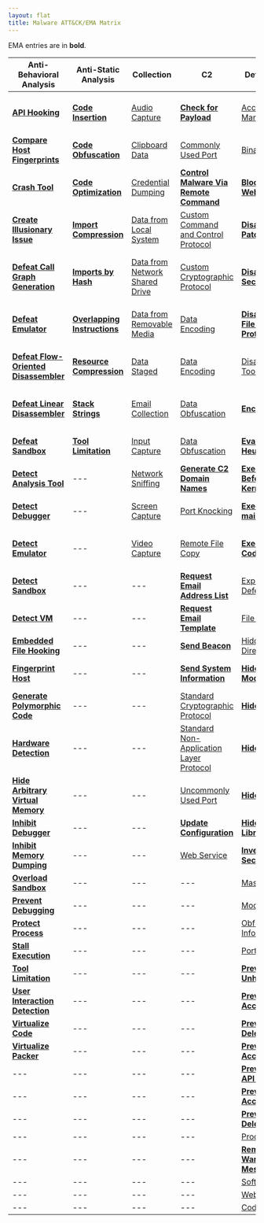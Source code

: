 ```yaml
---
layout: flat
title: Malware ATT&CK/EMA Matrix
---
```


EMA entries are in **bold**.

|Anti-Behavioral Analysis|Anti-Static Analysis|Collection|C2|Defense Evasion|Destruction|Discovery|Execution|Exfiltration|Fraud|Lateral Movement|Persistence|Privilege Escalation|
|------------------------|--------------------|----------|--|---------------|-----------|---------|---------|------------|-----|----------------|-----------|--------------------|
|[**API Hooking**](https://collaborate.mitre.org/ema/index.php/Ema-1035)|[**Code Insertion**](https://collaborate.mitre.org/ema/index.php/Ema-1008)|[Audio Capture](https://attack.mitre.org/wiki/Technique/T1123)|[**Check for Payload**](https://collaborate.mitre.org/ema/index.php/Ema-1236)|[Access Token Manipulation](https://attack.mitre.org/wiki/Technique/T1134)|[**Consume System Resources**](https://collaborate.mitre.org/ema/index.php/Ema-1177)|[Account Discovery](https://attack.mitre.org/wiki/Technique/T1087)|[Command-Line Interface](https://attack.mitre.org/wiki/Technique/T1059)|[Automated Exfiltration](https://attack.mitre.org/wiki/Technique/T1020)|[**Access Premium Service**](https://collaborate.mitre.org/ema/index.php/Ema-1178)|[**Autonomous Remote Infection**](https://collaborate.mitre.org/ema/index.php/Ema-1216)|[Hidden File and Directories](https://attack.mitre.org/wiki/Technique/T1158)|[Explotation for Privilege Escalation](https://attack.mitre.org/wiki/Technique/T1068)|
|[**Compare Host Fingerprints**](https://collaborate.mitre.org/ema/index.php/Ema-1120)|[**Code Obfuscation**](https://collaborate.mitre.org/ema/index.php/Ema-1004)|[Clipboard Data](https://attack.mitre.org/wiki/Technique/T1115)|[Commonly Used Port](https://attack.mitre.org/wiki/Technique/T1043)|[Binary Padding](https://attack.mitre.org/wiki/Technique/T1009)|[**Denial of Service**](https://collaborate.mitre.org/ema/index.php/Ema-1175)|[File and Directory Discovery](https://attack.mitre.org/wiki/Technique/T1083)|[Execution through API](https://attack.mitre.org/wiki/Technique/T1106)|[Data Compressed](https://attack.mitre.org/wiki/Technique/T1002)|[**Click Fraud**](https://collaborate.mitre.org/ema/index.php/Ema-1179)|[Exploitation of Remote Services](https://attack.mitre.org/wiki/Technique/T1210)|[Hooking](https://attack.mitre.org/wiki/Technique/T1179)|[Hooking](https://attack.mitre.org/wiki/Technique/T1179)|
|[**Crash Tool**](https://collaborate.mitre.org/ema/index.php/Ema-1049)|[**Code Optimization**](https://collaborate.mitre.org/ema/index.php/Ema-1037)|[Credential Dumping](https://attack.mitre.org/wiki/Technique/T1003)|[**Control Malware Via Remote Command**](https://collaborate.mitre.org/ema/index.php/Ema-1241)|[**Block Security Websites**](https://collaborate.mitre.org/ema/index.php/Ema-1154)|[**Destroy Hardware**](https://collaborate.mitre.org/ema/index.php/Ema-1196)|[Peripheral Device Discovery](https://attack.mitre.org/wiki/Technique/T1120)|[Execution through Module Load](https://attack.mitre.org/wiki/Technique/T1129)|[Data Encrypted](https://attack.mitre.org/wiki/Technique/T1022)|---|[Remote File Copy](https://attack.mitre.org/wiki/Technique/T1105)|[Modify Existing Service](https://attack.mitre.org/wiki/Technique/T1031)|[Process Injection](https://attack.mitre.org/wiki/Technique/T1055)|
|[**Create Illusionary Issue**](https://collaborate.mitre.org/ema/index.php/Ema-1031)|[**Import Compression**](https://collaborate.mitre.org/ema/index.php/Ema-1030)|[Data from Local System](https://attack.mitre.org/wiki/Technique/T1005)|[Custom Command and Control Protocol](https://attack.mitre.org/wiki/Technique/T1094)|[**Disable Kernel Patch Protection**](https://collaborate.mitre.org/ema/index.php/Ema-1146)|[**Encrypt Files**](https://collaborate.mitre.org/ema/index.php/Ema-1122)|[Process Discovery](https://attack.mitre.org/wiki/Technique/T1057)|[**Install Legitimate Software**](https://collaborate.mitre.org/ema/index.php/Ema-1137)|[Exfiltration Over Alternative Protocol](https://attack.mitre.org/wiki/Technique/T1048)|---|[Remote Desktop Protocol](https://attack.mitre.org/wiki/Technique/T1076)|[New Service](https://attack.mitre.org/wiki/Technique/T1050)|[Scheduled Task](https://attack.mitre.org/wiki/Technique/T1053)|
|[**Defeat Call Graph Generation**](https://collaborate.mitre.org/ema/index.php/Ema-1228)|[**Imports by Hash**](https://collaborate.mitre.org/ema/index.php/Ema-1036)|[Data from Network Shared Drive](https://attack.mitre.org/wiki/Technique/T1039)|[Custom Cryptographic Protocol](https://attack.mitre.org/wiki/Technique/T1024)|[**Disable OS Security Alerts**](https://collaborate.mitre.org/ema/index.php/Ema-1147)|[**Erase Data**](https://collaborate.mitre.org/ema/index.php/Ema-1195)|[Query Registry](https://attack.mitre.org/wiki/Technique/T1012)|[**Install Secondary Malware**](https://collaborate.mitre.org/ema/index.php/Ema-1138)|[Exfiltration Over Command and Control Channel](https://attack.mitre.org/wiki/Technique/T1041)|---|---|[**Persist After OS Changes**](https://collaborate.mitre.org/ema/index.php/Ema-1208)|---|
|[**Defeat Emulator**](https://collaborate.mitre.org/ema/index.php/Ema-1268)|[**Overlapping Instructions**](https://collaborate.mitre.org/ema/index.php/Ema-1038)|[Data from Removable Media](https://attack.mitre.org/wiki/Technique/T1025)|[Data Encoding](https://attack.mitre.org/wiki/Technique/T1132)|[**Disable System File Overwrite Protection**](https://collaborate.mitre.org/ema/index.php/Ema-1149)|[**Manipulate File System Data**](https://collaborate.mitre.org/ema/index.php/Ema-1127)|[Security Software Discovery](https://attack.mitre.org/wiki/Technique/T1063)|[**Install Secondary Module**](https://collaborate.mitre.org/ema/index.php/Ema-1136)|[Exfiltration Over Other Network Medium](https://attack.mitre.org/wiki/Technique/T1011)|---|---|[**Persist After System Reboot**](https://collaborate.mitre.org/ema/index.php/Ema-1209)|---|
|[**Defeat Flow-Oriented Disassembler**](https://collaborate.mitre.org/ema/index.php/Ema-1227)|[**Resource Compression**](https://collaborate.mitre.org/ema/index.php/Ema-1039)|[Data Staged](https://attack.mitre.org/wiki/Technique/T1074)|[Data Encoding](https://attack.mitre.org/wiki/Technique/T1132)|[Disabling Security Tools](https://attack.mitre.org/wiki/Technique/T1089)|[**Manipulate Network Traffic**](https://collaborate.mitre.org/ema/index.php/Ema-1126)|[System Information Discovery](https://attack.mitre.org/wiki/Technique/T1082)|[**Log Activity**](https://collaborate.mitre.org/ema/index.php/Ema-1134)|[Exfiltration Over Physical Medium](https://attack.mitre.org/wiki/Technique/T1052)|---|---|[Port Knocking](https://attack.mitre.org/wiki/Technique/T1205)|---|
|[**Defeat Linear Disassembler**](https://collaborate.mitre.org/ema/index.php/Ema-1229)|[**Stack Strings**](https://collaborate.mitre.org/ema/index.php/Ema-1044)|[Email Collection](https://attack.mitre.org/wiki/Technique/T1114)|[Data Obfuscation](https://attack.mitre.org/wiki/Technique/T1001)|[**Encrypt Self**](https://collaborate.mitre.org/ema/index.php/Ema-1165)|---|[System Network Configuration Discovery](https://attack.mitre.org/wiki/Technique/T1016)|[PowerShell](https://attack.mitre.org/wiki/Technique/T1086)|---|---|---|[Registry Run Keys / Start Folder](https://attack.mitre.org/wiki/Technique/T1060)|---|
|[**Defeat Sandbox**](https://collaborate.mitre.org/ema/index.php/Ema-1027)|[**Tool Limitation**](https://collaborate.mitre.org/ema/index.php/Ema-1050)|[Input Capture](https://attack.mitre.org/wiki/Technique/T1056)|[Data Obfuscation](https://attack.mitre.org/wiki/Technique/T1001)|[**Evade Static Heuristic**](https://collaborate.mitre.org/ema/index.php/Ema-1252)|---|[System Owner/User Discovery](https://attack.mitre.org/wiki/Technique/T1033)|[**Prevent Concurrent Execution**](https://collaborate.mitre.org/ema/index.php/Ema-1261)|---|---|---|[**Re-instantiate Self**](https://collaborate.mitre.org/ema/index.php/Ema-1212)|---|
|[**Detect Analysis Tool**](https://collaborate.mitre.org/ema/index.php/Ema-1005)|---|[Network Sniffing](https://attack.mitre.org/wiki/Technique/T1040)|[**Generate C2 Domain Names**](https://collaborate.mitre.org/ema/index.php/Ema-1244)|[**Execute Before/External to Kernel/Hypervisor**](https://collaborate.mitre.org/ema/index.php/Ema-1225)|---|[System Time Discovery](https://attack.mitre.org/wiki/Technique/T1124)|[Rundll32](https://attack.mitre.org/wiki/Technique/T1085)|---|---|---|[Scheduled Task](https://attack.mitre.org/wiki/Technique/T1053)|---|
|[**Detect Debugger**](https://collaborate.mitre.org/ema/index.php/Ema-1253)|---|[Screen Capture](https://attack.mitre.org/wiki/Technique/T1113)|[Port Knocking](https://attack.mitre.org/wiki/Technique/T1205)|[**Execute Non-main CPU Code**](https://collaborate.mitre.org/ema/index.php/Ema-1221)|---|[Application Window Discovery](https://attack.mitre.org/wiki/Technique/T1010)|[Scheduled Task](https://attack.mitre.org/wiki/Technique/T1053)|---|---|---|[Timestomp](https://attack.mitre.org/wiki/Technique/T1099)|---|
|[**Detect Emulator**](https://collaborate.mitre.org/ema/index.php/Ema-1265)|---|[Video Capture](https://attack.mitre.org/wiki/Technique/T1125)|[Remote File Copy](https://attack.mitre.org/wiki/Technique/T1105)|[**Execute Stealthy Code**](https://collaborate.mitre.org/ema/index.php/Ema-1223)|---|---|[Scripting](https://attack.mitre.org/wiki/Technique/T1064)|---|---|---|[Kernel Modules and Extensions](https://attack.mitre.org/wiki/Technique/T1215)|---|
|[**Detect Sandbox**](https://collaborate.mitre.org/ema/index.php/Ema-1233)|---|---|[**Request Email Address List**](https://collaborate.mitre.org/ema/index.php/Ema-1123)|[Exploitation for Defense Evasion](https://attack.mitre.org/wiki/Technique/T1211)|---|---|[**Send Email Message**](https://collaborate.mitre.org/ema/index.php/Ema-1125)|---|---|---|[Local Job Scheduling](https://attack.mitre.org/wiki/Technique/T1168)|---|
|[**Detect VM**](https://collaborate.mitre.org/ema/index.php/Ema-1239)|---|---|[**Request Email Template**](https://collaborate.mitre.org/ema/index.php/Ema-1124)|[File Deletion](https://attack.mitre.org/wiki/Technique/T1107)|---|---|[**Suicide Exit**](https://collaborate.mitre.org/ema/index.php/Ema-1135)|---|---|---|---|---|
|[**Embedded File Hooking**](https://collaborate.mitre.org/ema/index.php/Ema-1048)|---|---|[**Send Beacon**](https://collaborate.mitre.org/ema/index.php/Ema-1237)|[Hidden File and Directories](https://attack.mitre.org/wiki/Technique/T1158)|---|---|[**Test SMTP Connection**](https://collaborate.mitre.org/ema/index.php/Ema-1174)|---|---|---|---|---|
|[**Fingerprint Host**](https://collaborate.mitre.org/ema/index.php/Ema-1121)|---|---|[**Send System Information**](https://collaborate.mitre.org/ema/index.php/Ema-1238)|[**Hide Kernel Modules**](https://collaborate.mitre.org/ema/index.php/Ema-1015)|---|---|[Windows Management Instrumentation](https://attack.mitre.org/wiki/Technique/T1047)|---|---|---|---|---|
|[**Generate Polymorphic Code**](https://collaborate.mitre.org/ema/index.php/Ema-1032)|---|---|[Standard Cryptographic Protocol](https://attack.mitre.org/wiki/Technique/T1032)|[**Hide Processes**](https://collaborate.mitre.org/ema/index.php/Ema-1224)|---|---|[Local Job Scheduling](https://attack.mitre.org/wiki/Technique/T1168)|---|---|---|---|---|
|[**Hardware Detection**](https://collaborate.mitre.org/ema/index.php/Ema-1022)|---|---|[Standard Non-Application Layer Protocol](https://attack.mitre.org/wiki/Technique/T1095)|[**Hide Services**](https://collaborate.mitre.org/ema/index.php/Ema-1219)|---|---|[Service Execution](https://attack.mitre.org/wiki/Technique/T1035)|---|---|---|---|---|
|[**Hide Arbitrary Virtual Memory**](https://collaborate.mitre.org/ema/index.php/Ema-1172)|---|---|[Uncommonly Used Port](https://attack.mitre.org/wiki/Technique/T1065)|[**Hide Threads**](https://collaborate.mitre.org/ema/index.php/Ema-1218)|---|---|---|---|---|---|---|---|
|[**Inhibit Debugger**](https://collaborate.mitre.org/ema/index.php/Ema-1024)|---|---|[**Update Configuration**](https://collaborate.mitre.org/ema/index.php/Ema-1240)|[**Hide Userspace Libraries**](https://collaborate.mitre.org/ema/index.php/Ema-1222)|---|---|---|---|---|---|---|---|
|[**Inhibit Memory Dumping**](https://collaborate.mitre.org/ema/index.php/Ema-1173)|---|---|[Web Service](https://attack.mitre.org/wiki/Technique/T1102)|[**Inventory Security Products**](https://collaborate.mitre.org/ema/index.php/Ema-1246)|---|---|---|---|---|---|---|---|
|[**Overload Sandbox**](https://collaborate.mitre.org/ema/index.php/Ema-1235)|---|---|---|[Masquerading](https://attack.mitre.org/wiki/Technique/T1036)|---|---|---|---|---|---|---|---|
|[**Prevent Debugging**](https://collaborate.mitre.org/ema/index.php/Ema-1230)|---|---|---|[Modify Registry](https://attack.mitre.org/wiki/Technique/T1112)|---|---|---|---|---|---|---|---|
|[**Protect Process**](https://collaborate.mitre.org/ema/index.php/Ema-1034)|---|---|---|[Obfuscated File or Information](https://attack.mitre.org/wiki/Technique/T1027)|---|---|---|---|---|---|---|---|
|[**Stall Execution**](https://collaborate.mitre.org/ema/index.php/Ema-1013)|---|---|---|[Port Knocking](https://attack.mitre.org/wiki/Technique/T1205)|---|---|---|---|---|---|---|---|
|[**Tool Limitation**](https://collaborate.mitre.org/ema/index.php/Ema-1050)|---|---|---|[**Prevent API Unhooking**](https://collaborate.mitre.org/ema/index.php/Ema-1180)|---|---|---|---|---|---|---|---|
|[**User Interaction Detection**](https://collaborate.mitre.org/ema/index.php/Ema-1021)|---|---|---|[**Prevent File Access**](https://collaborate.mitre.org/ema/index.php/Ema-1184)|---|---|---|---|---|---|---|---|
|[**Virtualize Code**](https://collaborate.mitre.org/ema/index.php/Ema-1046)|---|---|---|[**Prevent File Deletion**](https://collaborate.mitre.org/ema/index.php/Ema-1181)|---|---|---|---|---|---|---|---|
|[**Virtualize Packer**](https://collaborate.mitre.org/ema/index.php/Ema-1047)|---|---|---|[**Prevent Memory Access**](https://collaborate.mitre.org/ema/index.php/Ema-1183)|---|---|---|---|---|---|---|---|
|---|---|---|---|[**Prevent Native API Hooking**](https://collaborate.mitre.org/ema/index.php/Ema-1226)|---|---|---|---|---|---|---|---|
|---|---|---|---|[**Prevent Registry Access**](https://collaborate.mitre.org/ema/index.php/Ema-1185)|---|---|---|---|---|---|---|---|
|---|---|---|---|[**Prevent Registry Deletion**](https://collaborate.mitre.org/ema/index.php/Ema-1182)|---|---|---|---|---|---|---|---|
|---|---|---|---|[Process Injection](https://attack.mitre.org/wiki/Technique/T1055)|---|---|---|---|---|---|---|---|
|---|---|---|---|[**Remove SMS Warning Messages**](https://collaborate.mitre.org/ema/index.php/Ema-1141)|---|---|---|---|---|---|---|---|
|---|---|---|---|[Software Packing](https://attack.mitre.org/wiki/Technique/T1045)|---|---|---|---|---|---|---|---|
|---|---|---|---|[Web Service](https://attack.mitre.org/wiki/Technique/T1102)|---|---|---|---|---|---|---|---|
|---|---|---|---|[Code Signing](https://attack.mitre.org/wiki/Technique/T1116)|---|---|---|---|---|---|---|---|

